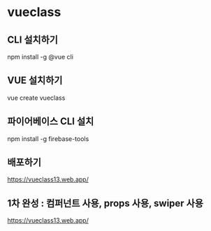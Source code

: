 # vueclass

## CLI 설치하기

npm install -g @vue cli

## VUE 설치하기

vue create vueclass

## 파이어베이스 CLI 설치

npm install -g firebase-tools

## 배포하기

https://vueclass13.web.app/

## 1차 완성 : 컴퍼넌트 사용, props 사용, swiper 사용

https://vueclass13.web.app/
